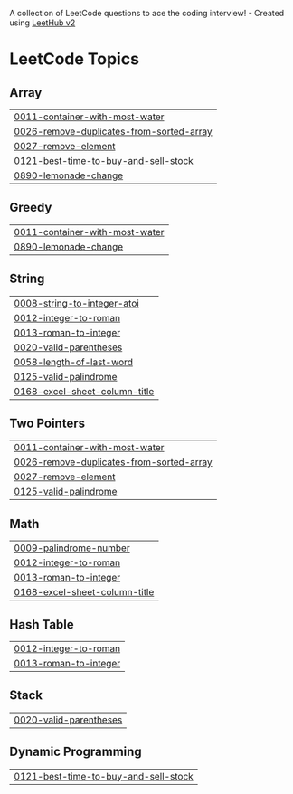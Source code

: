 A collection of LeetCode questions to ace the coding interview! - Created using [LeetHub v2](https://github.com/arunbhardwaj/LeetHub-2.0)
<!---LeetCode Topics Start-->
# LeetCode Topics
## Array
|  |
| ------- |
| [0011-container-with-most-water](https://github.com/Madhusudan-Gurjar/LeetCode/tree/master/0011-container-with-most-water) |
| [0026-remove-duplicates-from-sorted-array](https://github.com/Madhusudan-Gurjar/LeetCode/tree/master/0026-remove-duplicates-from-sorted-array) |
| [0027-remove-element](https://github.com/Madhusudan-Gurjar/LeetCode/tree/master/0027-remove-element) |
| [0121-best-time-to-buy-and-sell-stock](https://github.com/Madhusudan-Gurjar/LeetCode/tree/master/0121-best-time-to-buy-and-sell-stock) |
| [0890-lemonade-change](https://github.com/Madhusudan-Gurjar/LeetCode/tree/master/0890-lemonade-change) |
## Greedy
|  |
| ------- |
| [0011-container-with-most-water](https://github.com/Madhusudan-Gurjar/LeetCode/tree/master/0011-container-with-most-water) |
| [0890-lemonade-change](https://github.com/Madhusudan-Gurjar/LeetCode/tree/master/0890-lemonade-change) |
## String
|  |
| ------- |
| [0008-string-to-integer-atoi](https://github.com/Madhusudan-Gurjar/LeetCode/tree/master/0008-string-to-integer-atoi) |
| [0012-integer-to-roman](https://github.com/Madhusudan-Gurjar/LeetCode/tree/master/0012-integer-to-roman) |
| [0013-roman-to-integer](https://github.com/Madhusudan-Gurjar/LeetCode/tree/master/0013-roman-to-integer) |
| [0020-valid-parentheses](https://github.com/Madhusudan-Gurjar/LeetCode/tree/master/0020-valid-parentheses) |
| [0058-length-of-last-word](https://github.com/Madhusudan-Gurjar/LeetCode/tree/master/0058-length-of-last-word) |
| [0125-valid-palindrome](https://github.com/Madhusudan-Gurjar/LeetCode/tree/master/0125-valid-palindrome) |
| [0168-excel-sheet-column-title](https://github.com/Madhusudan-Gurjar/LeetCode/tree/master/0168-excel-sheet-column-title) |
## Two Pointers
|  |
| ------- |
| [0011-container-with-most-water](https://github.com/Madhusudan-Gurjar/LeetCode/tree/master/0011-container-with-most-water) |
| [0026-remove-duplicates-from-sorted-array](https://github.com/Madhusudan-Gurjar/LeetCode/tree/master/0026-remove-duplicates-from-sorted-array) |
| [0027-remove-element](https://github.com/Madhusudan-Gurjar/LeetCode/tree/master/0027-remove-element) |
| [0125-valid-palindrome](https://github.com/Madhusudan-Gurjar/LeetCode/tree/master/0125-valid-palindrome) |
## Math
|  |
| ------- |
| [0009-palindrome-number](https://github.com/Madhusudan-Gurjar/LeetCode/tree/master/0009-palindrome-number) |
| [0012-integer-to-roman](https://github.com/Madhusudan-Gurjar/LeetCode/tree/master/0012-integer-to-roman) |
| [0013-roman-to-integer](https://github.com/Madhusudan-Gurjar/LeetCode/tree/master/0013-roman-to-integer) |
| [0168-excel-sheet-column-title](https://github.com/Madhusudan-Gurjar/LeetCode/tree/master/0168-excel-sheet-column-title) |
## Hash Table
|  |
| ------- |
| [0012-integer-to-roman](https://github.com/Madhusudan-Gurjar/LeetCode/tree/master/0012-integer-to-roman) |
| [0013-roman-to-integer](https://github.com/Madhusudan-Gurjar/LeetCode/tree/master/0013-roman-to-integer) |
## Stack
|  |
| ------- |
| [0020-valid-parentheses](https://github.com/Madhusudan-Gurjar/LeetCode/tree/master/0020-valid-parentheses) |
## Dynamic Programming
|  |
| ------- |
| [0121-best-time-to-buy-and-sell-stock](https://github.com/Madhusudan-Gurjar/LeetCode/tree/master/0121-best-time-to-buy-and-sell-stock) |
<!---LeetCode Topics End-->